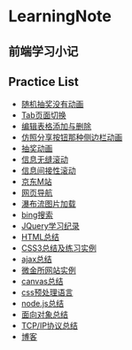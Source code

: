 # LearningNote


前端学习小记
---


Practice List
---

- [随机抽奖没有动画](./s_001抽奖系统/readme.md)
- [Tab页面切换](./s_002Tab切换/readme.md)
- [编辑表格添加与删除](./s_003表格增删/readme.md)
- [仿照分享按钮那种侧边栏动画](./s_004侧边栏滑动动画/readme.md)
- [抽奖动画](./s_005抽奖动画/readme.md)
- [信息无缝滚动](./s_006信息条无缝滚动/readme.md)
- [信息间接性滚动](./s_007信息条间接性滚动/readme.md)
- [京东M站](./s_008JDmobile/readme.md)
- [网页导航](./s_009网页导航/readme.md)
- [瀑布流图片加载](./s_010图片的瀑布流布局/readme.md)
- [bing搜索](./s_011智能搜索框/readme.md)
- [JQuery学习纪录](./s_012jquery练习项目&js纪录)
- [HTML总结](./s_013HTML知识点总结)
- [CSS3总结及练习实例](./s_014CSS3知识点总结/readme.md)
- [ajax总结](./s_015ajax/ajax.md)
- [微金所网站实例](./s_016框架和模板引擎/Bootstrap/weijinsuo/index.html)
- [canvas总结](./s_017canvas/canvas&svg.md)
- [css预处理语言](./s_018css框架)
- [node.js总结](./s_019nodejs/node.js.md)
- [面向对象总结](./s_020面向对象/faceToObject.md)
- [TCP/IP协议总结](./s_021TCP协议和IP协议/readme.md)
- [博客](./s_022myBlog/BlogNote.md)




​




